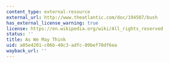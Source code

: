 ```yaml
---
content_type: external-resource
external_url: http://www.theatlantic.com/doc/194507/bush
has_external_license_warning: true
license: https://en.wikipedia.org/wiki/All_rights_reserved
status: ''
title: As We May Think
uid: a05e4201-c06b-40c3-adfc-09bef70df6ea
wayback_url: ''
---
```

